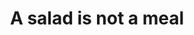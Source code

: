 ---
title: "A salad is not a meal"
slug : "salad-style"
description: "Het voedingsbedrijf Vandemoortele kwam aankloppen bij de laatstejaarsstudenten CMO met de vraag om een etiket te ontwerpen voor hun 'Salad In A Jar'. "
type: "extern"
members:
    - name : "Elena Vanhauwaert"
      major: Crossmedia-ontwerp
      minor: Graphic Design
      academic-year: 3de jaar
thumbnail:
    url: "thumb.jpg"
    alt: ""
    height: 1
    width: 1
    text-color: "9cd380"
    background-color: "ffffff"
media:
    - url : "1.salad.jpg"
      type: image
      text: "Een aantal opties en varianten werden aan de klant voorgelegd."
created: 20/01/2017
order: 5
---